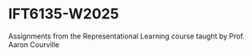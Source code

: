 # IFT6135-W2025
Assignments from the Representational Learning course taught by Prof. Aaron Courville
